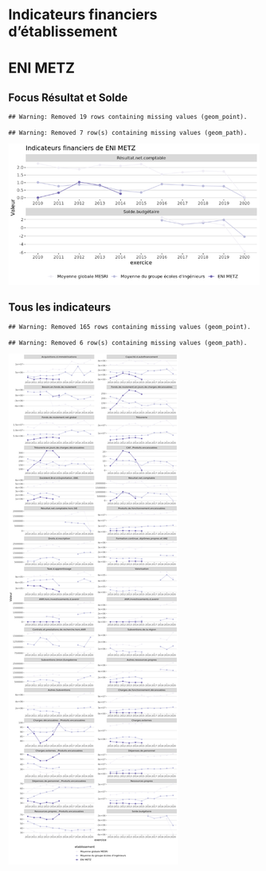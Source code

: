 Indicateurs financiers d’établissement
================

# ENI METZ

## Focus Résultat et Solde

    ## Warning: Removed 19 rows containing missing values (geom_point).

    ## Warning: Removed 7 row(s) containing missing values (geom_path).

![](eni_metz_files/figure-gfm/etab.focus-1.png)<!-- -->

## Tous les indicateurs

    ## Warning: Removed 165 rows containing missing values (geom_point).

    ## Warning: Removed 6 row(s) containing missing values (geom_path).

![](eni_metz_files/figure-gfm/etab-1.png)<!-- -->
